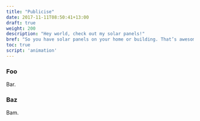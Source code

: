 ```yaml
---
title: "Publicise"
date: 2017-11-11T08:50:41+13:00
draft: true
weight: 200
description: "Hey world, check out my solar panels!"
bref: "So you have solar panels on your home or building. That’s awesome! Why not share your effort with the rest of the world?"
toc: true
script: 'animation'
---
```


### Foo

Bar.

### Baz

Bam.